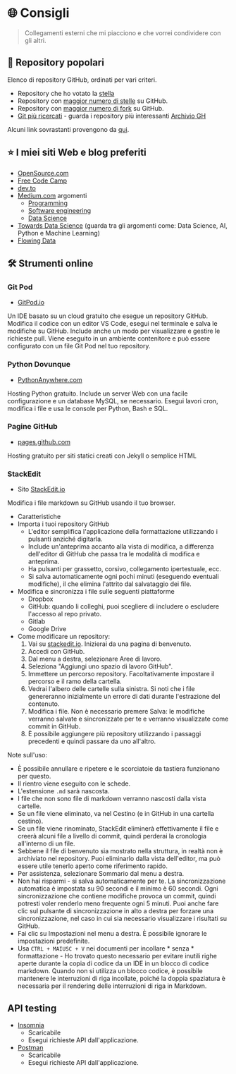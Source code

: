 # 🌐 Consigli
> Collegamenti esterni che mi piacciono e che vorrei condividere con gli altri.


## 🤩 Repository popolari

Elenco di repository GitHub, ordinati per vari criteri.

- Repository che ho votato la [stella](https://github.com/MichaelCurrin?tab=stars)
- Repository con [maggior numero di stelle](https://github.com/search?q=stars%3A%3E100&s=stars&type=Repositories) su GitHub.
- Repository con [maggior numero di fork](https://github.com/search?o=desc&q=stars:%3E1&s=forks&type=Repositories) su GitHub.
- [Git più ricercati](http://gitmostwanted.com/) - guarda i repository più interessanti [Archivio GH](https://www.gharchive.org/)

Alcuni link sovrastanti provengono da [qui](https://stackoverflow.com/questions/19855552/how-to-find-out-the-most-popular-repositories-on-github).

## ⭐ I miei siti Web e blog preferiti

- [OpenSource.com](https://opensource.com)
- [Free Code Camp](http://freeCodeCamp.org)
- [dev.to](https://dev.to)
- [Medium.com](https://medium.com) argomenti
    - [Programming](https://medium.com/topic/programming)
    - [Software engineering](https://medium.com/topic/software-engineering)
    - [Data Science](https://medium.com/topic/data-science)
- [Towards Data Science](https://towardsdatascience.com/) (guarda tra gli argomenti come: Data Science, AI, Python e Machine Learning)
- [Flowing Data](https://flowingdata.com)


## 🛠 Strumenti online

### Git Pod

- [GitPod.io](https://gitpod.io)

Un IDE basato su un cloud gratuito che esegue un repository GitHub. Modifica il codice con un editor VS Code, esegui nel terminale e salva le modifiche su GitHub. Include anche un modo per visualizzare e gestire le richieste pull. Viene eseguito in un ambiente contenitore e può essere configurato con un file Git Pod nel tuo repository.

### Python Dovunque

- [PythonAnywhere.com](https://pythonanywhere.com)

Hosting Python gratuito. Include un server Web con una facile configurazione e un database MySQL, se necessario. Esegui lavori cron, modifica i file e usa le console per Python, Bash e SQL.

### Pagine GitHub

- [pages.github.com](https://pages.github.com/)

Hosting gratuito per siti statici creati con Jekyll o semplice HTML

### StackEdit

- Sito [StackEdit.io](https://stackedit.io/)

Modifica i file markdown su GitHub usando il tuo browser.

- Caratteristiche
- Importa i tuoi repository GitHub
	- L'editor semplifica l'applicazione della formattazione utilizzando i pulsanti anziché digitarla.
	- Include un'anteprima accanto alla vista di modifica, a differenza dell'editor di GitHub che passa tra le modalità di modifica e anteprima.
	- Ha pulsanti per grassetto, corsivo, collegamento ipertestuale, ecc.
	- Si salva automaticamente ogni pochi minuti (eseguendo eventuali modifiche), il che elimina l'attrito dal salvataggio dei file.
- Modifica e sincronizza i file sulle seguenti piattaforme
	- Dropbox
	- GitHub: quando li colleghi, puoi scegliere di includere o escludere l'accesso al repo privato.
	- Gitlab
	- Google Drive
- Come modificare un repository:
	1. Vai su [stackedit.io](https://stackedit.io/). Inizierai da una pagina di benvenuto.
	2. Accedi con GitHub.
	3. Dal menu a destra, selezionare Aree di lavoro.
	4. Seleziona "Aggiungi uno spazio di lavoro GitHub".
	5. Immettere un percorso repository. Facoltativamente impostare il percorso e il ramo della cartella.
	6. Vedrai l'albero delle cartelle sulla sinistra. Si noti che i file genereranno inizialmente un errore di dati durante l'estrazione del contenuto.
	7. Modifica i file. Non è necessario premere Salva: le modifiche verranno salvate e sincronizzate per te e verranno visualizzate come commit in GitHub.
	8. È possibile aggiungere più repository utilizzando i passaggi precedenti e quindi passare da uno all'altro.

Note sull'uso:

- È possibile annullare e ripetere e le scorciatoie da tastiera funzionano per questo.
- Il rientro viene eseguito con le schede.
- L'estensione `.md` sarà nascosta.
- I file che non sono file di markdown verranno nascosti dalla vista cartelle.
- Se un file viene eliminato, va nel Cestino (e in GitHub in una cartella cestino).
- Se un file viene rinominato, StackEdit eliminerà effettivamente il file e creerà alcuni file a livello di commit, quindi perderai la cronologia all'interno di un file.
- Sebbene il file di benvenuto sia mostrato nella struttura, in realtà non è archiviato nel repository. Puoi eliminarlo dalla vista dell'editor, ma può essere utile tenerlo aperto come riferimento rapido.
- Per assistenza, selezionare Sommario dal menu a destra.
- Non hai risparmi - si salva automaticamente per te. La sincronizzazione automatica è impostata su 90 secondi e il minimo è 60 secondi. Ogni sincronizzazione che contiene modifiche provoca un commit, quindi potresti voler renderlo meno frequente ogni 5 minuti. Puoi anche fare clic sul pulsante di sincronizzazione in alto a destra per forzare una sincronizzazione, nel caso in cui sia necessario visualizzare i risultati su GitHub.
- Fai clic su Impostazioni nel menu a destra. È possibile ignorare le impostazioni predefinite.
- Usa `CTRL + MAIUSC + V` nei documenti per incollare * senza * formattazione - Ho trovato questo necessario per evitare inutili righe aperte durante la copia di codice da un IDE in un blocco di codice markdown. Quando non si utilizza un blocco codice, è possibile mantenere le interruzioni di riga incollate, poiché la doppia spaziatura è necessaria per il rendering delle interruzioni di riga in Markdown.


## API testing


- [Insomnia](https://insomnia.rest/)
	- Scaricabile
	- Esegui richieste API dall'applicazione.
- [Postman](https://www.postman.com/)
	- Scaricabile
	- Esegui richieste API dall'applicazione.
